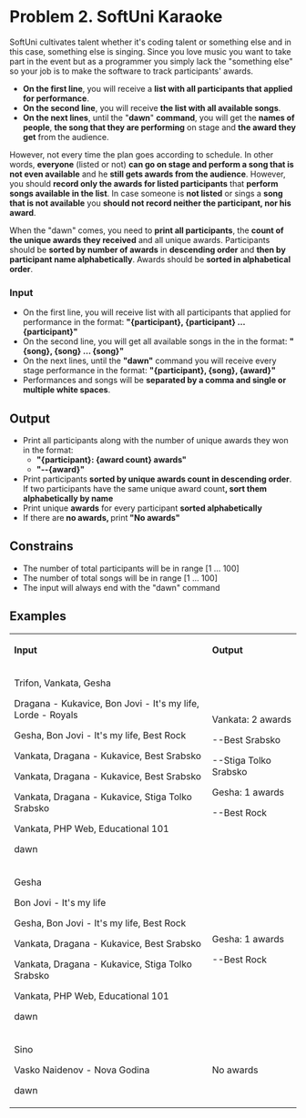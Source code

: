 <h1>Problem 2. SoftUni Karaoke</h1>
<p>SoftUni cultivates talent whether it's coding talent or something else and in this case, something else is singing. Since you love music you want to take part in the event but as a programmer you simply lack the "something else" so your job is to make the software to track participants' awards.</p>
<ul>
<li><strong>On the first line</strong>, you will receive a <strong>list with all participants that applied for performance</strong>.</li>
<li><strong>On the second line</strong>, you will receive <strong>the list with all available songs</strong>.</li>
<li><strong>On the next lines</strong>, until the "<strong>dawn</strong>" <strong>command</strong>, you will get the <strong>names of people</strong>, <strong>the song that they are performing</strong> on stage and <strong>the award they get</strong> from the audience.</li>
</ul>
<p>However, not every time the plan goes according to schedule. In other words, <strong>everyone</strong> (listed or not) <strong>can go on stage and perform a song that is not even available</strong> and he <strong>still gets awards from the audience</strong>. However, you should <strong>record only the awards for listed participants</strong> that <strong>perform songs </strong><strong>available in the list</strong>. In case someone is <strong>not listed</strong> or sings a <strong>song that is not available</strong> you <strong>should not record neither the participant, nor his award</strong>.&nbsp;</p>
<p>When the "dawn" comes, you need to <strong>print all participants</strong>, the <strong>count of the unique awards they received</strong> and all unique awards. Participants should be <strong>sorted by number of awards</strong> in <strong>descending order</strong> and <strong>then by participant name alphabetically</strong>. Awards should be <strong>sorted in alphabetical order</strong>.</p>
<h3>Input</h3>
<ul>
<li>On the first line, you will receive list with all participants that applied for performance in the format: <strong>"{participant}, {participant} &hellip; {participant}"</strong></li>
<li>On the second line, you will get all available songs in the in the format: <strong>"{song}, {song} &hellip; {song}"</strong></li>
<li>On the next lines, until the <strong>"dawn"</strong> command you will receive every stage performance in the format: <strong>"{participant}, {song}, {award}" </strong></li>
<li>Performances and songs will be <strong>separated by a comma and single or multiple white spaces</strong>.</li>
</ul>
<h2>Output</h2>
<ul>
<li>Print all participants along with the number of unique awards they won in the format:
<ul>
<li><strong>"{participant}: {award count} awards"</strong></li>
<li><strong>"--{award}"</strong></li>
</ul>
</li>
<li>Print participants <strong>sorted by unique awards count in descending order</strong>. If two participants have the same unique award count<strong>, sort them alphabetically by name</strong></li>
<li>Print unique <strong>awards</strong> for every participant <strong>sorted alphabetically</strong></li>
<li>If there are<strong> no awards, </strong>print<strong> "No awards"</strong></li>
</ul>
<h2>Constrains</h2>
<ul>
<li>The number of total participants will be in range [1 &hellip; 100]</li>
<li>The number of total songs will be in range [1 &hellip; 100]</li>
<li>The input will always end with the "dawn" command</li>
</ul>
<h2>Examples</h2>
<table width="0">
<tbody>
<tr>
<td width="490">
<p><strong>Input</strong></p>
</td>
<td width="189">
<p><strong>Output</strong></p>
</td>
</tr>
<tr>
<td width="490">
<p>Trifon, Vankata, Gesha</p>
<p>Dragana - Kukavice, Bon Jovi - It's my life, Lorde - Royals</p>
<p>Gesha, Bon Jovi - It's my life, Best Rock</p>
<p>Vankata, Dragana - Kukavice, Best Srabsko</p>
<p>Vankata, Dragana - Kukavice, Best Srabsko</p>
<p>Vankata, Dragana - Kukavice, Stiga Tolko Srabsko</p>
<p>Vankata, PHP Web, Educational 101</p>
<p>dawn</p>
</td>
<td width="189">
<p>Vankata: 2 awards</p>
<p>--Best Srabsko</p>
<p>--Stiga Tolko Srabsko</p>
<p>Gesha: 1 awards</p>
<p>--Best Rock</p>
</td>
</tr>
<tr>
<td width="490">
<p>Gesha</p>
<p>Bon Jovi - It's my life</p>
<p>Gesha, Bon Jovi - It's my life, Best Rock</p>
<p>Vankata, Dragana - Kukavice, Best Srabsko</p>
<p>Vankata, Dragana - Kukavice, Stiga Tolko Srabsko</p>
<p>Vankata, PHP Web, Educational 101</p>
<p>dawn</p>
</td>
<td width="189">
<p>Gesha: 1 awards</p>
<p>--Best Rock</p>
</td>
</tr>
<tr>
<td width="490">
<p>Sino</p>
<p>Vasko Naidenov - Nova Godina</p>
<p>dawn</p>
</td>
<td width="189">
<p>No awards</p>
</td>
</tr>
</tbody>
</table>
<p>&nbsp;</p>
